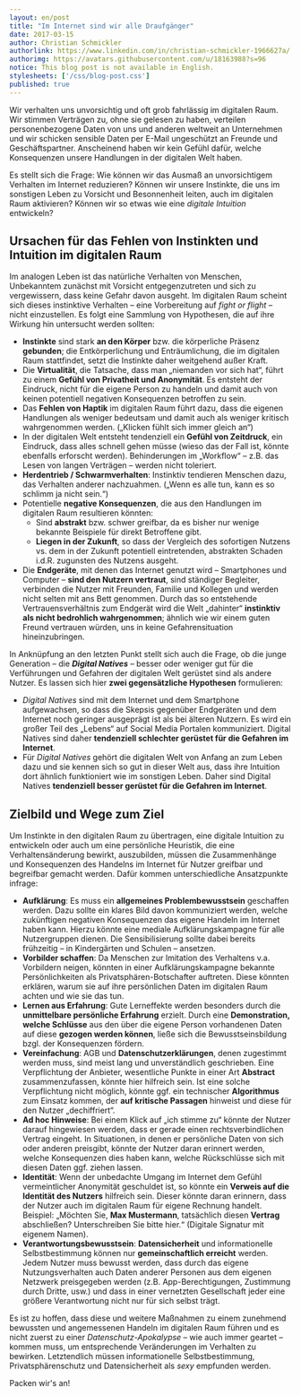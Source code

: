 ```yaml
---
layout: en/post
title: "Im Internet sind wir alle Draufgänger"
date: 2017-03-15
author: Christian Schmickler
authorlink: https://www.linkedin.com/in/christian-schmickler-1966627a/
authorimg: https://avatars.githubusercontent.com/u/18163988?s=96
notice: This blog post is not available in English.
stylesheets: ['/css/blog-post.css']
published: true
---
```

Wir verhalten uns unvorsichtig und oft grob fahrlässig im digitalen Raum. Wir stimmen Verträgen zu, ohne sie gelesen zu haben, verteilen personenbezogene Daten von uns und anderen weltweit an Unternehmen und wir schicken sensible Daten per E-Mail ungeschützt an Freunde und Geschäftspartner. Anscheinend haben wir kein Gefühl dafür, welche Konsequenzen unsere Handlungen in der digitalen Welt haben.

Es stellt sich die Frage: Wie können wir das Ausmaß an unvorsichtigem Verhalten im Internet reduzieren? Können wir unsere Instinkte, die uns im sonstigen Leben zu Vorsicht und Besonnenheit leiten, auch im digitalen Raum aktivieren? Können wir so etwas wie eine _digitale Intuition_ entwickeln?

## Ursachen für das Fehlen von Instinkten und Intuition im digitalen Raum
Im analogen Leben ist das natürliche Verhalten von Menschen, Unbekanntem zunächst mit Vorsicht entgegenzutreten und sich zu vergewissern, dass keine Gefahr davon ausgeht. Im digitalen Raum scheint sich dieses instinktive Verhalten – eine Vorbereitung auf _fight or flight_ – nicht einzustellen. Es folgt eine Sammlung von Hypothesen, die auf ihre Wirkung hin untersucht werden sollten:

- **Instinkte** sind stark **an den Körper** bzw. die körperliche Präsenz **gebunden**; die Entkörperlichung und Enträumlichung, die im digitalen Raum stattfindet, setzt die Instinkte daher weitgehend außer Kraft.
- Die **Virtualität**, die Tatsache, dass man „niemanden vor sich hat“, führt zu einem **Gefühl von Privatheit und Anonymität**. Es entsteht der Eindruck, nicht für die eigene Person zu handeln und damit auch von keinen potentiell negativen Konsequenzen betroffen zu sein.
- Das **Fehlen von Haptik** im digitalen Raum führt dazu, dass die eigenen Handlungen als weniger bedeutsam und damit auch als weniger kritisch wahrgenommen werden. („Klicken fühlt sich immer gleich an“)
- In der digitalen Welt entsteht tendenziell ein **Gefühl von Zeitdruck**, ein Eindruck, dass alles schnell gehen müsse (wieso das der Fall ist, könnte ebenfalls erforscht werden). Behinderungen im „Workflow“ – z.B. das Lesen von langen Verträgen – werden nicht toleriert.
- **Herdentrieb / Schwarmverhalten**: Instinktiv tendieren Menschen dazu, das Verhalten anderer nachzuahmen. („Wenn es alle tun, kann es so schlimm ja nicht sein.“)
- Potentielle **negative Konsequenzen**, die aus den Handlungen im digitalen Raum resultieren könnten:
  - Sind **abstrakt** bzw. schwer greifbar, da es bisher nur wenige bekannte Beispiele für direkt Betroffene gibt.
  - **Liegen in der Zukunft**, so dass der Vergleich des sofortigen Nutzens vs. dem in der Zukunft potentiell eintretenden, abstrakten Schaden i.d.R. zugunsten des Nutzens ausgeht.
- Die **Endgeräte**, mit denen das Internet genutzt wird – Smartphones und Computer – **sind den Nutzern vertraut**, sind ständiger Begleiter, verbinden die Nutzer mit Freunden, Familie und Kollegen und werden nicht selten mit ans Bett genommen. Durch das so entstehende Vertrauensverhältnis zum Endgerät wird die Welt „dahinter“ **instinktiv als nicht bedrohlich wahrgenommen**; ähnlich wie wir einem guten Freund vertrauen würden, uns in keine Gefahrensituation hineinzubringen.

In Anknüpfung an den letzten Punkt stellt sich auch die Frage, ob die junge Generation – die **_Digital Natives_** – besser oder weniger gut für die Verführungen und Gefahren der digitalen Welt gerüstet sind als andere Nutzer. Es lassen sich hier **zwei gegensätzliche Hypothesen** formulieren:

- _Digital Natives_ sind mit dem Internet und dem Smartphone aufgewachsen, so dass die Skepsis gegenüber Endgeräten und dem Internet noch geringer ausgeprägt ist als bei älteren Nutzern. Es wird ein großer Teil des „Lebens“ auf Social Media Portalen kommuniziert. Digital Natives sind daher **tendenziell schlechter gerüstet für die Gefahren im Internet**.
- Für _Digital Natives_ gehört die digitalen Welt von Anfang an zum Leben dazu und sie kennen sich so gut in dieser Welt aus, dass ihre Intuition dort ähnlich funktioniert wie im sonstigen Leben. Daher sind Digital Natives **tendenziell besser gerüstet für die Gefahren im Internet**.

## Zielbild und Wege zum Ziel
Um Instinkte in den digitalen Raum zu übertragen, eine digitale Intuition zu entwickeln oder auch um eine persönliche Heuristik, die eine Verhaltensänderung bewirkt, auszubilden, müssen die Zusammenhänge und Konsequenzen des Handelns im Internet für Nutzer greifbar und begreifbar gemacht werden. Dafür kommen unterschiedliche Ansatzpunkte infrage:

- **Aufklärung**: Es muss ein **allgemeines Problembewusstsein** geschaffen werden. Dazu sollte ein klares Bild davon kommuniziert werden, welche zukünftigen negativen Konsequenzen das eigene Handeln im Internet haben kann. Hierzu könnte eine mediale Aufklärungskampagne für alle Nutzergruppen dienen. Die Sensibilisierung sollte dabei bereits frühzeitig – in Kindergärten und Schulen – ansetzen.
- **Vorbilder schaffen**: Da Menschen zur Imitation des Verhaltens v.a. Vorbildern neigen, könnten in einer Aufklärungskampagne bekannte Persönlichkeiten als Privatsphären-Botschafter auftreten. Diese könnten erklären, warum sie auf ihre persönlichen Daten im digitalen Raum achten und wie sie das tun.
- **Lernen aus Erfahrung**: Gute Lerneffekte werden besonders durch die **unmittelbare persönliche Erfahrung** erzielt. Durch eine **Demonstration, welche Schlüsse** aus den über die eigene Person vorhandenen Daten auf diese **gezogen werden können**, ließe sich die Bewusstseinsbildung bzgl. der Konsequenzen fördern.
- **Vereinfachung**: AGB und **Datenschutzerklärungen**, denen zugestimmt werden muss, sind meist lang und unverständlich geschrieben. Eine Verpflichtung der Anbieter, wesentliche Punkte in einer Art **Abstract** zusammenzufassen, könnte hier hilfreich sein. Ist eine solche Verpflichtung nicht möglich, könnte ggf. ein technischer **Algorithmus** zum Einsatz kommen, der **auf kritische Passagen** hinweist und diese für den Nutzer „dechiffriert“.
- **Ad hoc Hinweise**: Bei einem Klick auf „ich stimme zu“ könnte der Nutzer darauf hingewiesen werden, dass er gerade einen rechtsverbindlichen Vertrag eingeht. In Situationen, in denen er persönliche Daten von sich oder anderen preisgibt, könnte der Nutzer daran erinnert werden, welche Konsequenzen dies haben kann, welche Rückschlüsse sich mit diesen Daten ggf. ziehen lassen.
- **Identität**: Wenn der unbedachte Umgang im Internet dem Gefühl vermeintlicher Anonymität geschuldet ist, so könnte ein **Verweis auf die Identität des Nutzers** hilfreich sein. Dieser könnte daran erinnern, dass der Nutzer auch im digitalen Raum für eigene Rechnung handelt. Beispiel: „Möchten Sie, **Max Mustermann**, tatsächlich diesen **Vertrag** abschließen? Unterschreiben Sie bitte hier.“ (Digitale Signatur mit eigenem Namen).
- **Verantwortungsbewusstsein**: **Datensicherheit** und informationelle Selbstbestimmung können nur **gemeinschaftlich erreicht** werden. Jedem Nutzer muss bewusst werden, dass durch das eigene Nutzungsverhalten auch Daten anderer Personen aus dem eigenen Netzwerk preisgegeben werden (z.B. App-Berechtigungen, Zustimmung durch Dritte, usw.) und dass in einer vernetzten Gesellschaft jeder eine größere Verantwortung nicht nur für sich selbst trägt.

Es ist zu hoffen, dass diese und weitere Maßnahmen zu einem zunehmend bewussten und angemessenen Handeln im digitalen Raum führen und es nicht zuerst zu einer _Datenschutz-Apokalypse_ – wie auch immer geartet – kommen muss, um entsprechende Veränderungen im Verhalten zu bewirken. Letztendlich müssen informationelle Selbstbestimmung, Privatsphärenschutz und Datensicherheit als _sexy_ empfunden werden.

Packen wir's an!
